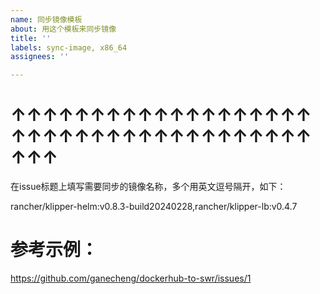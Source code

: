 ```yaml
---
name: 同步镜像模板
about: 用这个模板来同步镜像
title: ''
labels: sync-image, x86_64
assignees: ''

---
```


# ↑↑↑↑↑↑↑↑↑↑↑↑↑↑↑↑↑↑↑↑↑↑↑↑↑↑↑↑↑↑↑↑↑↑↑↑↑↑↑↑↑

在issue标题上填写需要同步的镜像名称，多个用英文逗号隔开，如下：

rancher/klipper-helm:v0.8.3-build20240228,rancher/klipper-lb:v0.4.7

# 参考示例：

https://github.com/ganecheng/dockerhub-to-swr/issues/1
